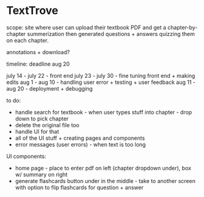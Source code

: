 # TextTrove 

scope: site where user can upload their textbook PDF and get a chapter-by-chapter summerization then generated questions + answers quizzing them on each chapter. 

annotations + download?

timeline: deadline aug 20 

july 14 - july 22 - front end 
july 23 - july 30 - fine tuning front end + making edits 
aug 1 - aug 10 - handling user error + testing + user feedback 
aug 11 - aug 20 - deployment + debugging

to do: 
- handle search for textbook - when user types stuff into chapter - drop down to pick chapter
- delete the original file too 
- handle UI for that 
- all of the UI stuff + creating pages and components 
- error messages (user errors) - when text is too long 


UI components: 
- home page - place to enter pdf on left (chapter dropdown under), box w/ summary on right 
- generate flashcards button under in the middle - take to another screen with option to flip flashcards for question + answer 